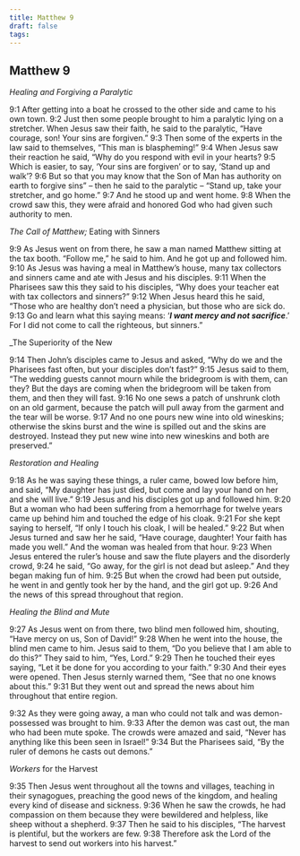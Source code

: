 ```yaml
---
title: Matthew 9
draft: false
tags:
---
```

## Matthew 9
_Healing and Forgiving a Paralytic_

9:1 After getting into a boat he crossed to the other side and came to his own town. 9:2 Just then some people brought to him a paralytic lying on a stretcher. When Jesus saw their faith, he said to the paralytic, “Have courage, son! Your sins are forgiven.” 9:3 Then some of the experts in the law said to themselves, “This man is blaspheming!” 9:4 When Jesus saw their reaction he said, “Why do you respond with evil in your hearts? 9:5 Which is easier, to say, ‘Your sins are forgiven’ or to say, ‘Stand up and walk’? 9:6 But so that you may know that the Son of Man has authority on earth to forgive sins” – then he said to the paralytic – “Stand up, take your stretcher, and go home.” 9:7 And he stood up and went home. 9:8 When the crowd saw this, they were afraid and honored God who had given such authority to men.

_The Call of Matthew;_ Eating with Sinners

9:9 As Jesus went on from there, he saw a man named Matthew sitting at the tax booth. “Follow me,” he said to him. And he got up and followed him. 9:10 As Jesus was having a meal in Matthew’s house, many tax collectors and sinners came and ate with Jesus and his disciples. 9:11 When the Pharisees saw this they said to his disciples, “Why does your teacher eat with tax collectors and sinners?” 9:12 When Jesus heard this he said, “Those who are healthy don’t need a physician, but those who are sick do. 9:13 Go and learn what this saying means: ‘**_I want mercy and not sacrifice_**.’ For I did not come to call the righteous, but sinners.”

_The Superiority of the New

9:14 Then John’s disciples came to Jesus and asked, “Why do we and the Pharisees fast often, but your disciples don’t fast?” 9:15 Jesus said to them, “The wedding guests cannot mourn while the bridegroom is with them, can they? But the days are coming when the bridegroom will be taken from them, and then they will fast. 9:16 No one sews a patch of unshrunk cloth on an old garment, because the patch will pull away from the garment and the tear will be worse. 9:17 And no one pours new wine into old wineskins; otherwise the skins burst and the wine is spilled out and the skins are destroyed. Instead they put new wine into new wineskins and both are preserved.”

_Restoration and Healing_

9:18 As he was saying these things, a ruler came, bowed low before him, and said, “My daughter has just died, but come and lay your hand on her and she will live.” 9:19 Jesus and his disciples got up and followed him. 9:20 But a woman who had been suffering from a hemorrhage for twelve years came up behind him and touched the edge of his cloak. 9:21 For she kept saying to herself, “If only I touch his cloak, I will be healed.” 9:22 But when Jesus turned and saw her he said, “Have courage, daughter! Your faith has made you well.” And the woman was healed from that hour. 9:23 When Jesus entered the ruler’s house and saw the flute players and the disorderly crowd, 9:24 he said, “Go away, for the girl is not dead but asleep.” And they began making fun of him. 9:25 But when the crowd had been put outside, he went in and gently took her by the hand, and the girl got up. 9:26 And the news of this spread throughout that region.

_Healing the Blind and Mute_

9:27 As Jesus went on from there, two blind men followed him, shouting, “Have mercy on us, Son of David!” 9:28 When he went into the house, the blind men came to him. Jesus said to them, “Do you believe that I am able to do this?” They said to him, “Yes, Lord.” 9:29 Then he touched their eyes saying, “Let it be done for you according to your faith.” 9:30 And their eyes were opened. Then Jesus sternly warned them, “See that no one knows about this.” 9:31 But they went out and spread the news about him throughout that entire region.

9:32 As they were going away, a man who could not talk and was demon-possessed was brought to him. 9:33 After the demon was cast out, the man who had been mute spoke. The crowds were amazed and said, “Never has anything like this been seen in Israel!” 9:34 But the Pharisees said, “By the ruler of demons he casts out demons.”

_Workers_ for the Harvest

9:35 Then Jesus went throughout all the towns and villages, teaching in their synagogues, preaching the good news of the kingdom, and healing every kind of disease and sickness. 9:36 When he saw the crowds, he had compassion on them because they were bewildered and helpless, like sheep without a shepherd. 9:37 Then he said to his disciples, “The harvest is plentiful, but the workers are few. 9:38 Therefore ask the Lord of the harvest to send out workers into his harvest.”
